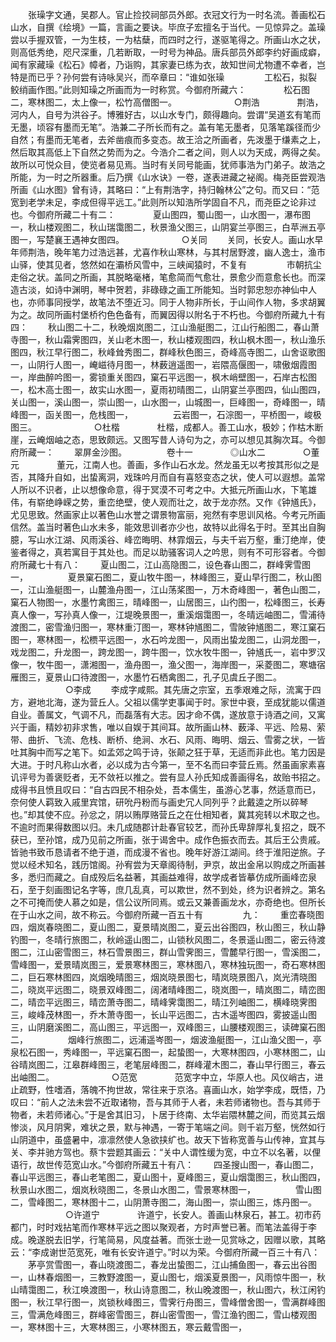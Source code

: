 <!-- { "loadSidebar": true } -->
　　张璪字文通，吴郡人。官止捡挍祠部员外郎。衣冠文行为一时名流。善画松石山水，自撰《绘境》一篇，言画之要诀。毕庶子宏擅名于当代。一见惊异之。盖璪尝以手握双管，一为生枝，一为枯蘖，而四时之行，遂驱笔得之。所画山水之状，则高低秀绝，咫尺深重，几若断取，一时号为神品。唐兵部员外郎李约好画成癖，闻有家藏璪《松石》幛者，乃诣购，其家妻已练为衣，故知世间尤物遭不幸者，岂特是而已乎？孙何尝有诗咏吴兴，而卒章曰：“谁如张璪
　　
　　工松石，拟裂鲛绡画作图。”此则知璪之所画而为一时称赏。今御府所藏六：
　　　　松石图二，寒林图二，太上像一，松竹高僧图一。
　　
　　　　○荆浩
　　　　荆浩，河内人，自号为洪谷子。博雅好古，以山水专门，颇得趣向。尝谓“吴道玄有笔而无墨，顷容有墨而无笔”。浩兼二子所长而有之。盖有笔无墨者，见落笔蹊径而少自然；有墨而无笔者，去斧凿痕而多变态。故王洽之所画者，先泼墨于缣素之上，然后取其高低上下自然之势而为之。今浩介二者之间，则人以为天成，两得之矣。故所以可悦众目，使览者易见焉。当时有关同号能画，犹师事浩为门弟子。故浩之所能，为一时之所器重。后乃撰《山水诀》一卷，遂表进藏之袐阁。梅尧臣尝观浩所画《山水图》曾有诗，其略曰：“上有荆浩字，持归翰林公”之句。而又曰：“范宽到老学未足，李成但得平远工。”此则所以知浩所学固自不凡，而尧臣之论非过也。今御府所藏二十有二：
　　　　夏山图四，蜀山图一，山水图一，瀑布图一，秋山楼观图二，秋山瑞霭图二，秋景渔父图三，山阴宴兰亭图三，白苹洲五亭图一，写楚襄王遇神女图四。
　　
　　　　○关同
　　关同，长安人。画山水早年师荆浩，晚年笔力过浩远甚，尤喜作秋山寒林，与其村居野渡，幽人逸士，渔市山驿，使其见者，悠然如在灞桥风雪中，三峡闻猿时，不复有
　　
　　市朝抗尘走俗之状。盖同之所画，其脱略毫楮，笔愈简而气愈壮，景愈少而意愈长也。而深造古淡，如诗中渊明，琴中贺若，非碌碌之画工所能知。当时郭忠恕亦神仙中人也，亦师事同授学，故笔法不堕近习。同于人物非所长，于山间作人物，多求胡翼为之。故同所画村堡桥彴色色备有，而翼因得以附名于不朽也。今御府所藏九十有四：
　　秋山图二十二，秋晚烟岚图二，江山渔艇图二，江山行船图二，春山萧寺图一，秋山霜霁图四，关山老木图一，秋山楼观图四，秋山枫木图一，秋山渔乐图四，秋江早行图二，秋峰耸秀图二，群峰秋色图三，奇峰高寺图二，山舍讴歌图一，山阴行人图一，崦嵫待月图一，林薮逍遥图一，岩隈高偃图一，啸傲烟霞图一，岸曲醉吟图一，雾锁重关图四，窠石平远图一，枫木峭壁图一，石岸古松图一，松木高士图一，故实山水图一，夏雨初晴图二，山阴宴兰亭图四，仙山图四，关山图一，溪山图一，崇山图一，山水图一，山城图一，巨峰图一，奇峰图一，晴峰图一，函关图一，危栈图一，
　　
　　云岩图一，石淙图一，平桥图一，峻极图三。
　　
　　　　○杜楷
　　　　杜楷，成都人。善工山水，极妙；作枯木断崖，云崦烟岫之态，思致颇远。又图写昔人诗句为之，亦可以想见其胸次耳。今御府所藏一：
　　翠屏金沙图。
　　
　　卷十一
　　　　◎山水二
　　　　○董元
　　　　董元，江南人也。善画，多作山石水龙。然龙虽无以考按其形似之是否，其降升自如，出蛰离洞，戏珠吟月而自有喜怒变态之状，使人可以遐想。盖常人所以不识者，止以想像命意，得于冥漠不可考之中。大抵元所画山水，下笔雄伟，有崭绝峥嵘之势，重峦绝壁，使人观而壮之，故于龙亦然。又作《钟馗氏》，尤见思致。然画家止以著色山水誉之谓景物富丽，宛然有李思训风格。今考元所画信然。盖当时著色山水未多，能效思训者亦少也，故特以此得名于时。至其出自胸臆，写山水江湖、风雨溪谷、峰峦晦明、林霏烟云，与夫千岩万壑，重汀绝岸，使鉴者得之，真若寓目于其处也。而足以助骚客词人之吟思，则有不可形容者。今御府所藏七十有八：
　　夏山图二，江山高隐图二，设色春山图二，群峰霁雪图一，
　　
　　夏景窠石图二，夏山牧牛图一，林峰图三，夏山早行图二，秋山图一，江山渔艇图一，山麓渔舟图一，江山荡桨图一，万木奇峰图一，著色山图二，窠石人物图一，水墨竹禽图三，晴峰图一，山居图三，山彴图一，松峰图三，长寿真人像一，写孙真人像一，江堤晚景图一，重溪烟霭图一，冬晴远岫图二，雪浦待渡图二，密雪渔归图一，寒林重汀图一，寒林钟馗图二，雪陂钟馗图二，寒江窠石图一，寒林图一，松槚平远图一，水石吟龙图一，风雨出蛰龙图二，山洞龙图一，戏龙图二，升龙图一，跨龙图一，跨牛图一，饮水牧牛图一，钟馗氏一，岩中罗汉像一，牧牛图一，潇湘图一，渔舟图一，渔父图一，海岸图一，采菱图二，寒塘宿雁图三，夏景山口待渡图一，水墨竹石栖禽图二，孔子见虞丘子图二。
　　
　　　　○李成
　　李成字咸熙。其先唐之宗室，五季艰难之际，流寓于四方，避地北海，遂为营丘人。父祖以儒学吏事闻于时。家世中衰，至成犹能以儒道自业。善属文，气调不凡，而磊落有大志。因才命不偶，遂放意于诗酒之间，又寓兴于画，精妙初非求售，唯以自娱于其间耳。故所画山林、薮泽、平远、险易、萦带、曲折、飞流、危栈、断桥、绝涧、水石、风雨、晦明、烟云、雪雾之状，一皆吐其胸中而写之笔下。如孟郊之鸣于诗，张颠之狂于草，无适而非此也。笔力因是大进。于时凡称山水者，必以成为古今第一，至不名而曰李营丘焉。然虽画家素喜讥评号为善褒贬者，无不敛衽以推之。尝有显人孙氏知成善画得名，故贻书招之。成得书且愤且叹曰：“自古四民不相杂处，吾本儒生，虽游心艺事，然适意而已，奈何使人羁致入戚里宾馆，研吮丹粉而与画史冗人同列乎？此戴逵之所以碎琴也。”却其使不应。孙忿之，阴以贿厚赂营丘之在仕相知者，冀其宛转以术取之也。不逾时而果得数图以归。未几成随郡计赴春官较艺，而孙氏卑辞厚礼复招之，既不获已，至孙馆，成乃见前之所画，张于谒舍中。成作色振衣而去。其后王公贵戚。皆驰书致币恳请者不绝于道，而成漫不省也。晚年好游江湖间。终于淮阳逆旅。子觉以经术知名，践历馆阁。孙宥尝为天章阁待制，尹京，故出金帛以购成之所画甚多，悉归而藏之。自成殁后名益著，其画益难得，故学成者皆摹仿成所画峰峦泉石，至于刻画图记名字等，庶几乱真，可以欺世，然不到处，终为识者辨之。第名之不可掩而使人慕之如是，信公议所同焉。或云又兼善画龙水，亦奇绝也。但所长在于山水之间，故不称云。今御府所藏一百五十有
　　
　　九：
　　重峦春晓图四，烟岚春晓图二，夏山图二，夏景晴岚图二，夏云出谷图四，秋山图三，秋山静钓图一，冬晴行旅图二，秋岭遥山图二，山锁秋风图二，冬景遥山图二，密云待渡图二，江山密雪图三，林石雪景图三，群山雪霁图三，雪麓早行图一，雪溪图二，雪峰图一，爱景晴岚图三，爱景寒林图三，寒林图八，寒林独玩图一，奇石寒林图二，巨石寒林图四，岚烟晚晴图三，烟岚晓景图七，晴岚晓景图八，岚光清晓图二，晓岚平远图二，晓景双峰图二，阔渚晴峰图二，晓岚图一，晴岚图二，晴峦图二，晴峦平远图三，晴峦萧寺图二，晴峰霁霭图二，晴江列岫图二，横峰晓霁图三，峻峰茂林图一，乔木萧寺图一，长山平远图二，古木遥岑图四，雾披遥山图三，山阴磨溪图二，高山图三，平远图一，双峰图三，山腰楼观图三，读碑窠石图二，
　　
　　烟峰行旅图二，远浦遥岑图一，烟波渔艇图一，江山渔父图一，亭泉松石图一，秀峰图一，平远窠石图一，起蛰图一，大寒林图四，小寒林图二，山谷晴岚图二，江皋群峰图三，老笔层峰图二，群峰灌木图二，春山早行图三，春云出岫图二。
　　
　　　　○范宽
　　　　范宽字中立，华原人也。风仪峭古，进止疏野，性嗜酒，落魄不拘世故，常往来于京洛。喜画山水，始学李成，既悟，乃叹曰：“前人之法未尝不近取诸物，吾与其师于人者，未若师诸物也。吾与其师于物者，未若师诸心。”于是舍其旧习，卜居于终南、太华岩隈林麓之间，而览其云烟惨淡，风月阴霁，难状之景，默与神遇，一寄于笔端之间。则千岩万壑，恍然如行山阴道中，虽盛暑中，凛凛然使人急欲挟纩也。故天下皆称宽善与山传神，宜其与关、李并驰方驾也。蔡卞尝题其画云：“关中人谓性缓为宽，中立不以名著，以俚语行，故世传范宽山水。”今御府所藏五十有八：
　　四圣搜山图一，春山图二，春山平远图三，春山老笔图二，夏山图十，夏峰图三，夏山烟霭图三，秋山图四，秋景山水图二，烟岚秋晓图二，冬景山水图二，雪景寒林图一，
　　
　　雪山图二，雪峰图二，寒林图十二，山阴萧寺图二，海山图一，崇山图三，炼丹图一。
　　
　　　　○许道宁
　　　　许道宁，长安人。善画山林泉石，甚工。初市药都门，时时戏拈笔而作寒林平远之图以聚观者，方时声誉已著。而笔法盖得于李成。晚遂脱去旧学，行笔简易，风度益著。而张士逊一见赏咏之，因赠以歌，其略云：“李成谢世范宽死，唯有长安许道宁。”时以为荣。今御府所藏一百三十有八：
　　茅亭赏雪图一，春山晓渡图二，春龙出蛰图二，江山捕鱼图一，春云出谷图一，山林春烟图一，三教野渡图一，夏山图七，烟溪夏景图一，风雨惊牛图一，秋山晴霭图二，秋江唤渡图一，秋山诗意图二，秋山晚渡图一，秋山图六，秋江闲钓图一，秋江早行图一，岚锁秋峰图三，雪霁行舟图三，雪峰僧舍图一，雪满群峰图三，雪满危峰图三，群峰密雪图三，群山密雪图一，雪江渔钓图二，雪山楼观图一，寒林图十三，大寒林图三，小寒林图五，寒云戴雪图一，
　　
